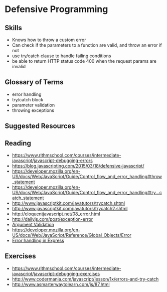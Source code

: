 # Defensive Programming

## Skills

- Knows how to throw a custom error
- Can check if the parameters to a function are valid, and throw an error if not
- use try/catch clause to handle failing conditions
- be able to return HTTP status code 400 when the request params are invalid

## Glossary of Terms

- error handling
- try/catch block
- parameter validation
- throwing exceptions

## Suggested Resources

## Reading

- https://www.rithmschool.com/courses/intermediate-javascript/javascript-debugging-errors
- https://blog.javascripting.com/2015/03/18/defensive-javascript/
- https://developer.mozilla.org/en-US/docs/Web/JavaScript/Guide/Control_flow_and_error_handling#throw_statement
- https://developer.mozilla.org/en-US/docs/Web/JavaScript/Guide/Control_flow_and_error_handling#try...catch_statement
- http://www.javascriptkit.com/javatutors/trycatch.shtml
- http://www.javascriptkit.com/javatutors/trycatch2.shtml
- http://eloquentjavascript.net/08_error.html
- http://dailyjs.com/post/exception-error
- [Argument Validation](https://blog.kevinchisholm.com/functions-javascript/validating-javascript-function-arguments/)
- https://developer.mozilla.org/en-US/docs/Web/JavaScript/Reference/Global_Objects/Error
- [Error handling in Express](https://webapplog.com/error-handling-and-running-an-express-js-app/)


## Exercises

- https://www.rithmschool.com/courses/intermediate-javascript/javascript-debugging-exercises
- http://www.codermania.com/javascript/lesson/1x/errors-and-try-catch
- http://www.asmarterwaytolearn.com/js/87.html

